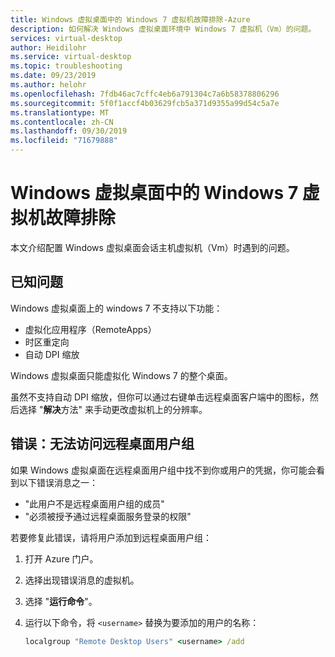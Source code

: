 ```yaml
---
title: Windows 虚拟桌面中的 Windows 7 虚拟机故障排除-Azure
description: 如何解决 Windows 虚拟桌面环境中 Windows 7 虚拟机（Vm）的问题。
services: virtual-desktop
author: Heidilohr
ms.service: virtual-desktop
ms.topic: troubleshooting
ms.date: 09/23/2019
ms.author: helohr
ms.openlocfilehash: 7fdb46ac7cffc4eb6a791304c7a6b58378806296
ms.sourcegitcommit: 5f0f1accf4b03629fcb5a371d9355a99d54c5a7e
ms.translationtype: MT
ms.contentlocale: zh-CN
ms.lasthandoff: 09/30/2019
ms.locfileid: "71679888"
---
```

# <a name="troubleshoot-windows-7-virtual-machines-in-windows-virtual-desktop"></a>Windows 虚拟桌面中的 Windows 7 虚拟机故障排除

本文介绍配置 Windows 虚拟桌面会话主机虚拟机（Vm）时遇到的问题。

## <a name="known-issues"></a>已知问题

Windows 虚拟桌面上的 windows 7 不支持以下功能：

- 虚拟化应用程序（RemoteApps）
- 时区重定向
- 自动 DPI 缩放

Windows 虚拟桌面只能虚拟化 Windows 7 的整个桌面。

虽然不支持自动 DPI 缩放，但你可以通过右键单击远程桌面客户端中的图标，然后选择 "**解决**方法" 来手动更改虚拟机上的分辨率。

## <a name="error-cant-access-the-remote-desktop-user-group"></a>错误：无法访问远程桌面用户组

如果 Windows 虚拟桌面在远程桌面用户组中找不到你或用户的凭据，你可能会看到以下错误消息之一：

- "此用户不是远程桌面用户组的成员"
- "必须被授予通过远程桌面服务登录的权限"

若要修复此错误，请将用户添加到远程桌面用户组：

1. 打开 Azure 门户。
2. 选择出现错误消息的虚拟机。
3. 选择 "**运行命令**"。
4. 运行以下命令，将 `<username>` 替换为要添加的用户的名称：
   
   ```cmd
   localgroup "Remote Desktop Users" <username> /add
   ```